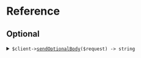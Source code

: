 # Reference
## Optional
<details><summary><code>$client-><a href="/Seed/Optional/OptionalClient.php">sendOptionalBody</a>($request) -> string</code></summary>
<dl>
<dd>

#### 🔌 Usage

<dl>
<dd>

<dl>
<dd>

```php
$client->optional->sendOptionalBody(
    $request,
);
```
</dd>
</dl>
</dd>
</dl>

#### ⚙️ Parameters

<dl>
<dd>

<dl>
<dd>

**$request:** `optional` 
    
</dd>
</dl>
</dd>
</dl>


</dd>
</dl>
</details>
